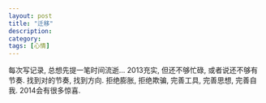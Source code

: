 ```yaml
---
layout: post
title: "迁移"
description: 
category: 
tags: [心情]
---
```


每次写记录, 总想先提一笔时间流逝...
2013充实, 但还不够忙碌, 或者说还不够有节奏. 找到对的节奏, 找到方向.
拒绝膨胀, 拒绝欺骗, 完善工具, 完善思想, 完善自我.
2014会有很多惊喜.